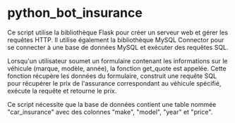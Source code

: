 # python_bot_insurance

Ce script utilise la bibliothèque Flask pour créer un serveur web et gérer les requêtes HTTP. Il utilise également la bibliothèque MySQL Connector pour se connecter à une base de données MySQL et exécuter des requêtes SQL.

Lorsqu'un utilisateur soumet un formulaire contenant les informations sur le véhicule (marque, modèle, année), la fonction get_quote est appelée. Cette fonction récupère les données du formulaire, construit une requête SQL pour récupérer le prix de l'assurance correspondant au véhicule spécifié, exécute la requête et retourne le prix.

Ce script nécessite que la base de données contient une table nommée "car_insurance" avec des colonnes "make", "model", "year" et "price".
